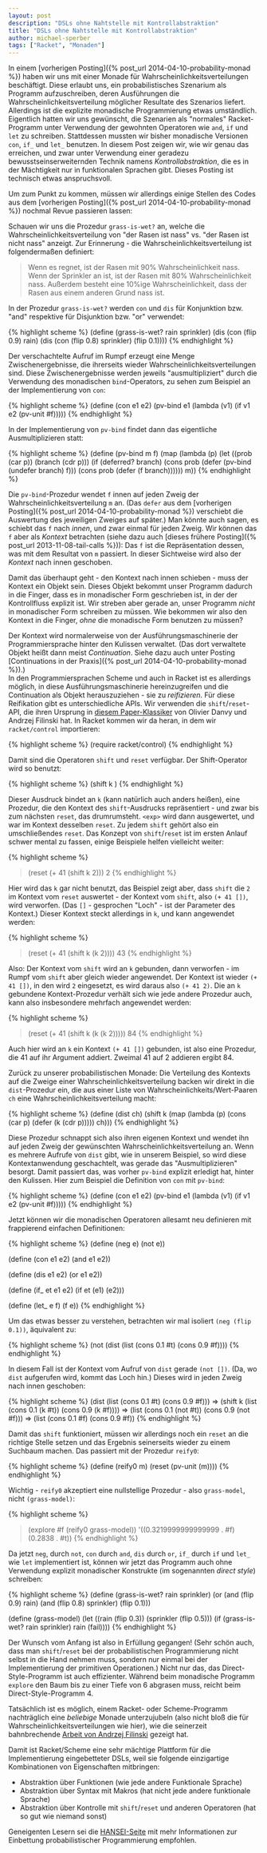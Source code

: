 ```yaml
---
layout: post
description: "DSLs ohne Nahtstelle mit Kontrollabstraktion"
title: "DSLs ohne Nahtstelle mit Kontrollabstraktion"
author: michael-sperber
tags: ["Racket", "Monaden"]
---
```


In einem [vorherigen Posting]({% post_url 2014-04-10-probability-monad %}) haben wir uns mit einer Monade
für Wahrscheinlichkeitsverteilungen beschäftigt.  Diese erlaubt uns,
ein probabilistisches Szenarium als Programm aufzuschreiben, deren
Ausführungen die Wahrscheinlichkeitsverteilung möglicher Resultate des
Szenarios liefert.  Allerdings ist die explizite monadische
Programmierung etwas umständlich.  Eigentlich hatten wir uns
gewünscht, die Szenarien als "normales" Racket-Programm unter
Verwendung der gewohnten Operatoren wie `and`, `if` und `let` zu
schreiben.  Stattdessen mussten wir bisher monadische Versionen `con`,
`if_` und `let_` benutzen.  In diesem Post zeigen wir, wie wir genau
das erreichen, und zwar unter Verwendung einer geradezu
bewusstseinserweiternden Technik namens *Kontrollabstraktion*, die es
in der Mächtigkeit nur in funktionalen Sprachen gibt.  Dieses Posting
ist technisch etwas anspruchsvoll.

<!-- more start -->

Um zum Punkt zu kommen, müssen wir allerdings einige Stellen des Codes
aus dem [vorherigen Posting]({% post_url 2014-04-10-probability-monad %}) nochmal Revue passieren lassen:

Schauen wir uns die Prozedur `grass-is-wet?` an, welche die
Wahrscheinlichkeitsverteilung von "der Rasen ist nass" vs. "der Rasen
ist nicht nass" anzeigt.  Zur Erinnerung - die
Wahrscheinlichkeitsverteilung ist folgendermaßen definiert:

> Wenn es regnet, ist der Rasen mit 90% Wahrscheinlichkeit nass.  Wenn
> der Sprinkler an ist, ist der Rasen mit 80% Wahrscheinlichkeit
> nass.  Außerdem besteht eine 10%ige Wahrscheinlichkeit, dass der
> Rasen aus einem anderen Grund nass ist.

In der Prozedur `grass-is-wet?` werden `con` und `dis` für Konjunktion
bzw. "and" respektive für Disjunktion bzw. "or" verwendet:

{% highlight scheme %}
(define (grass-is-wet? rain sprinkler)
  (dis (con (flip 0.9) rain)
       (dis (con (flip 0.8) sprinkler)
                 (flip 0.1))))
{% endhighlight %}


Der verschachtelte Aufruf im Rumpf erzeugt eine Menge
Zwischenergebnisse, die ihrerseits wieder
Wahrscheinlichkeitsverteilungen sind.  Diese Zwischenergebnisse werden
jeweils "ausmultipliziert" durch die Verwendung des monadischen
`bind`-Operators, zu sehen zum Beispiel an der Implementierung von `con`:

{% highlight scheme %}
(define (con e1 e2)
  (pv-bind e1
           (lambda (v1)
             (if v1
                 e2
                 (pv-unit #f)))))
{% endhighlight %}

In der Implementierung von `pv-bind` findet dann das eigentliche
Ausmultiplizieren statt:

{% highlight scheme %}
(define (pv-bind m f)
  (map (lambda (p)
         (let ((prob (car p))
               (branch (cdr p)))
           (if (deferred? branch)
               (cons prob (defer (pv-bind (undefer branch) f)))
               (cons prob (defer (f branch))))))
       m))
{% endhighlight %}

Die `pv-bind`-Prozedur wendet `f` innen auf jeden Zweig der
Wahrscheinlichkeitsverteilung `m` an.  (Das `defer` aus dem
[vorherigen Posting]({% post_url 2014-04-10-probability-monad %})
verschiebt die
Auswertung des jeweiligen Zweiges auf später.)  Man könnte auch sagen, es
schiebt das `f` nach *innen*, und zwar einmal für jeden Zweig.  Wir 
können das `f` aber als *Kontext* betrachten (siehe dazu auch [dieses
frühere Posting]({% post_url 2013-11-08-tail-calls %})): Das `f`
ist die Repräsentation dessen, was mit dem Resultat von `m` passiert.
In dieser Sichtweise wird also der *Kontext* nach innen geschoben.

Damit das überhaupt geht - den Kontext nach innen schieben - muss der
Kontext ein Objekt sein.  Dieses Objekt bekommt unser Programm dadurch
in die Finger, dass es in monadischer Form geschrieben ist, in der der
Kontrollfluss explizit ist.  Wir streben aber gerade an, unser
Programm *nicht* in monadischer Form schreiben zu müssen.  Wie
bekommen wir also den Kontext in die Finger, *ohne* die monadische
Form benutzen zu müssen?

Der Kontext wird normalerweise von der Ausführungsmaschinerie der
Programmiersprache hinter den Kulissen verwaltet.  (Das dort
verwaltete Objekt heißt dann meist *Continuation*.  Siehe dazu auch
unter Posting [Continuations in der Praxis]({% post_url 2014-04-10-probability-monad %}).)  
In den
Programmiersprachen Scheme und auch in Racket ist es allerdings
möglich, in diese Ausführungsmaschinerie hereinzugreifen und
die Continuation als Objekt herauszuziehen - sie zu *reifizieren*.
Für diese Reifikation gibt es unterschiedliche APIs.  Wir verwenden
die `shift`/`reset`-API, die ihren Ursprung in [diesem
Paper-Klassiker](http://citeseerx.ist.psu.edu/viewdoc/summary?doi=10.1.1.46.84)
von Olivier Danvy und Andrzej Filinski hat.  In Racket kommen wir da
heran, in dem wir `racket/control` importieren:

{% highlight scheme %}
(require racket/control)
{% endhighlight %}

Damit sind die Operatoren `shift` und `reset` verfügbar.  Der
Shift-Operator wird so benutzt:

{% highlight scheme %}
(shift k <exp>)
{% endhighlight %}

Dieser Ausdruck bindet an `k` (kann natürlich auch anders heißen),
eine Prozedur, die den Kontext des `shift`-Ausdrucks repräsentiert -
und zwar bis zum nächsten `reset`, das drumrumsteht.  `<exp>` wird
dann ausgewertet, und war im Kontext desselben `reset`.  Zu jedem
`shift` gehört also ein umschließendes `reset`.  Das Konzept von
`shift`/`reset` ist im ersten Anlauf schwer mental zu fassen, einige
Beispiele helfen vielleicht weiter:

{% highlight scheme %}
> (reset (+ 41 (shift k 2)))
2
{% endhighlight %}

Hier wird das `k` gar nicht benutzt, das Beispiel zeigt aber, dass
`shift` die `2` im Kontext vom `reset` auswertet - der Kontext vom
`shift`, also `(+ 41 [])`, wird verworfen.  (Das `[]` - gesprochen
"Loch" - ist der Parameter des Kontext.)  Dieser Kontext steckt
allerdings in `k`, und kann angewendet werden:

{% highlight scheme %}
> (reset (+ 41 (shift k (k 2))))
43
{% endhighlight %}

Also: Der Kontext vom `shift` wird an `k` gebunden, dann verworfen -
im Rumpf vom `shift` aber gleich wieder angewendet.  Der Kontext ist
wieder `(+ 41 [])`, in den wird `2` eingesetzt, es wird daraus also
`(+ 41 2)`.  Die an `k` gebundene Kontext-Prozedur verhält sich wie
jede andere Prozedur auch, kann also insbesondere mehrfach angewendet
werden:

{% highlight scheme %}
> (reset (+ 41 (shift k (k (k 2)))))
84
{% endhighlight %}

Auch hier wird an `k` ein Kontext `(+ 41 [])` gebunden, ist also eine
Prozedur, die 41 auf ihr Argument addiert.  Zweimal 41 auf 2 addieren
ergibt 84.

Zurück zu unserer probabilistischen Monade: Die Verteilung des
Kontexts auf die Zweige einer Wahrscheinlichkeitsverteilung backen wir
direkt in die `dist`-Prozedur ein, die aus einer Liste von
Wahrscheinlichkeits/Wert-Paaren `ch` eine Wahrscheinlichkeitsverteilung macht:

{% highlight scheme %}
(define (dist ch)
  (shift k
         (map (lambda (p)
                (cons (car p)
                      (defer (k (cdr p)))))
              ch)))
{% endhighlight %}

Diese Prozedur schnappt sich also ihren eigenen Kontext und wendet
ihn auf jeden Zweig der gewünschten Wahrscheinlichkeitsverteilung an.
Wenn es mehrere Aufrufe von `dist` gibt, wie in unserem Beispiel, so
wird diese Kontextanwendung geschachtelt, was gerade das
"Ausmultiplizieren" besorgt.  Damit passiert das, was vorher `pv-bind`
explizit erledigt hat, hinter den Kulissen.  Hier zum Beispiel die
Definition von `con` mit `pv-bind`:

{% highlight scheme %}
(define (con e1 e2)
  (pv-bind e1
           (lambda (v1)
             (if v1
                 e2
                 (pv-unit #f)))))
{% endhighlight %}

Jetzt können wir die monadischen Operatoren allesamt neu definieren
mit frappierend einfachen Definitionen:

{% highlight scheme %}
(define (neg e) (not e))

(define (con e1 e2) (and e1 e2))

(define (dis e1 e2) (or e1 e2))

(define (if_ et e1 e2)
  (if et
      (e1)
      (e2)))
          
(define (let_ e f)
  (f e))
{% endhighlight %}

Um das etwas besser zu verstehen, betrachten wir mal
isoliert `(neg (flip 0.1))`, äquivalent zu:

{% highlight scheme %}
(not (dist (list (cons 0.1 #t) (cons 0.9 #f))))
{% endhighlight %}

In diesem Fall ist der Kontext vom Aufruf von `dist` gerade `(not [])`.
(Da, wo `dist` aufgerufen wird, kommt das Loch hin.)  Dieses wird in
jeden Zweig nach innen geschoben:

{% highlight scheme %}
   (dist (list (cons 0.1 #t) (cons 0.9 #f)))
=> (shift k
          (list
            (cons 0.1 (k #t))
	  	    (cons 0.9 (k #f))))
=> (list
     (cons 0.1 (not #t))
     (cons 0.9 (not #f)))
=> (list
     (cons 0.1 #f)
     (cons 0.9 #f))
{% endhighlight %}

Damit das `shift` funktioniert, müssen wir allerdings noch ein `reset`
an die richtige Stelle setzen und das Ergebnis seinerseits wieder zu
einem Suchbaum machen.  Das passiert mit der Prozedur `reify0`:

{% highlight scheme %}
(define (reify0 m)
  (reset (pv-unit (m))))
{% endhighlight %}

Wichtig - `reify0` akzeptiert eine nullstellige Prozedur - also
`grass-model`, nicht `(grass-model)`:

{% highlight scheme %}
> (explore #f (reify0 grass-model))
'((0.3219999999999999 . #f) (0.2838 . #t))
{% endhighlight %}

Da jetzt `neg`, durch `not`, `con` durch `and`, `dis` durch `or`,
`if_` durch `if` und `let_` wie `let`  implementiert ist, können wir
jetzt das Programm auch ohne Verwendung explizit monadischer
Konstrukte (im sogenannten *direct style*) schreiben:

{% highlight scheme %}
(define (grass-is-wet? rain sprinkler)
  (or (and (flip 0.9) rain)
      (and (flip 0.8) sprinkler)
      (flip 0.1)))

(define (grass-model)
  (let ((rain (flip 0.3))
        (sprinkler (flip 0.5)))
    (if (grass-is-wet? rain sprinkler)
        rain
        (fail))))
{% endhighlight %}

Der Wunsch vom Anfang ist also in Erfüllung gegangen!  (Sehr schön
auch, dass man `shift`/`reset` bei der probabilistischen
Programmierung nicht selbst in die Hand nehmen muss, sondern nur
einmal bei der Implementierung der primitiven Operationen.)  Nicht nur das,
das Direct-Style-Programm ist auch effizienter.  Während beim
monadische Programm `explore` den Baum bis zu einer Tiefe von 6
abgrasen muss, reicht beim Direct-Style-Programm 4.

Tatsächlich ist es möglich, einem Racket- oder Scheme-Programm
nachträglich eine *beliebige* Monade unterzujubeln (also nicht bloß
die für Wahrscheinlichkeitsverteilungen wie hier), wie die seinerzeit
bahnbrechende [Arbeit von Andrzej
Filinski](http://www.diku.dk/hjemmesider/ansatte/andrzej/papers/RM-abstract.html)
gezeigt hat.

Damit ist Racket/Scheme eine sehr mächtige Plattform für die
Implementierung eingebetteter DSLs, weil sie folgende einzigartige
Kombinationen von Eigenschaften mitbringen:

* Abstraktion über Funktionen (wie jede andere Funktionale Sprache)
* Abstraktion über Syntax mit Makros (hat nicht jede andere funktionale Sprache)
* Abstraktion über Kontrolle mit `shift`/`reset` und anderen
  Operatoren (hat so gut wie niemand sonst)

Geneigenten Lesern sei die
[HANSEI-Seite](http://okmij.org/ftp/kakuritu/logic-programming.html)
mit mehr Informationen zur Einbettung probabilistischer Programmierung
empfohlen.

<!-- more end -->

